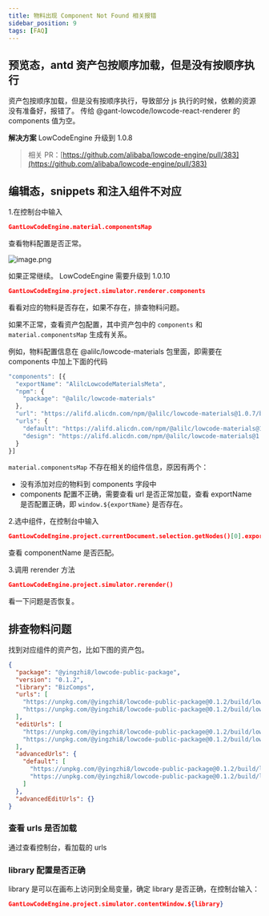 ```yaml
---
title: 物料出现 Component Not Found 相关报错
sidebar_position: 9
tags: [FAQ]
---
```

## 预览态，antd 资产包按顺序加载，但是没有按顺序执行
资产包按顺序加载，但是没有按顺序执行，导致部分 js 执行的时候，依赖的资源没有准备好，报错了。
传给  @gant-lowcode/lowcode-react-renderer 的 components 值为空。

**解决方案**
LowCodeEngine 升级到 1.0.8
> 相关 PR：[https://github.com/alibaba/lowcode-engine/pull/383](https://github.com/alibaba/lowcode-engine/pull/383)


## 编辑态，snippets 和注入组件不对应
1.在控制台中输入
```json
GantLowCodeEngine.material.componentsMap
```
查看物料配置是否正常。

![image.png](https://img.alicdn.com/imgextra/i4/O1CN01bAsPoT1QOTSp7Fmz5_!!6000000001966-2-tps-1640-816.png)

如果正常继续。
LowCodeEngine 需要升级到 1.0.10
```json
GantLowCodeEngine.project.simulator.renderer.components
```
看看对应的物料是否存在，如果不存在，排查物料问题。

如果不正常，查看资产包配置，其中资产包中的 `components` 和 `material.componentsMap` 生成有关系。

例如，物料配置信息在 @alilc/lowcode-materials 包里面，即需要在 components 中加上下面的代码

```javascript
"components": [{
  "exportName": "AlilcLowcodeMaterialsMeta",
  "npm": {
    "package": "@alilc/lowcode-materials"
  },
  "url": "https://alifd.alicdn.com/npm/@alilc/lowcode-materials@1.0.7/build/lowcode/meta.js",
  "urls": {
    "default": "https://alifd.alicdn.com/npm/@alilc/lowcode-materials@1.0.7/build/lowcode/meta.js",
    "design": "https://alifd.alicdn.com/npm/@alilc/lowcode-materials@1.0.7/build/lowcode/meta.design.js"
  }
}]
```

`material.componentsMap` 不存在相关的组件信息，原因有两个：
- 没有添加对应的物料到 components 字段中
- components 配置不正确，需要查看 url 是否正常加载，查看 exportName 是否配置正确，即 `window.${exportName}` 是否存在。

2.选中组件，在控制台中输入
```json
GantLowCodeEngine.project.currentDocument.selection.getNodes()[0].exportSchema('render')
```
查看 componentName 是否匹配。

3.调用 rerender 方法
```json
GantLowCodeEngine.project.simulator.rerender()
```
看一下问题是否恢复。

## 排查物料问题
找到对应组件的资产包，比如下图的资产包。
```json
{
  "package": "@yingzhi8/lowcode-public-package",
  "version": "0.1.2",
  "library": "BizComps",
  "urls": [
    "https://unpkg.com/@yingzhi8/lowcode-public-package@0.1.2/build/lowcode/render/default/view.js",
    "https://unpkg.com/@yingzhi8/lowcode-public-package@0.1.2/build/lowcode/render/default/view.css"
  ],
  "editUrls": [
    "https://unpkg.com/@yingzhi8/lowcode-public-package@0.1.2/build/lowcode/view.js",
    "https://unpkg.com/@yingzhi8/lowcode-public-package@0.1.2/build/lowcode/view.css"
  ],
  "advancedUrls": {
    "default": [
      "https://unpkg.com/@yingzhi8/lowcode-public-package@0.1.2/build/lowcode/render/default/view.js",
      "https://unpkg.com/@yingzhi8/lowcode-public-package@0.1.2/build/lowcode/render/default/view.css"
    ]
  },
  "advancedEditUrls": {}
}
```

### 查看 urls 是否加载
通过查看控制台，看加载的 urls
### library 配置是否正确
library 是可以在画布上访问到全局变量，确定  library 是否正确，在控制台输入：
```json
GantLowCodeEngine.project.simulator.contentWindow.${library}
```
